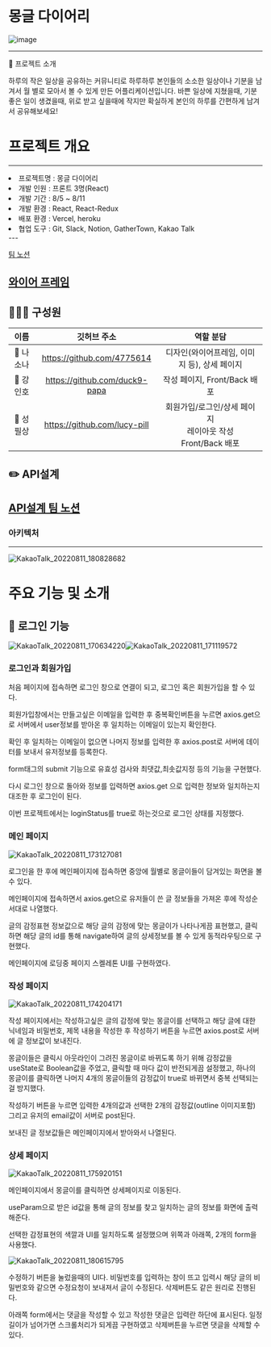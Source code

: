 # 몽글 다이어리

![image](https://user-images.githubusercontent.com/107654769/184087207-119c8d22-4dc2-41eb-9427-dff4c27e4c5c.png)

---
📝 프로젝트 소개

하루의 작은 일상을 공유하는 커뮤니티로 하루하루 본인들의 소소한 일상이나 기분을 남겨서 월 별로 모아서 볼 수 있게 만든 어플리케이션입니다.
바쁜 일상에 지쳤을때, 기분 좋은 일이 생겼을때, 위로 받고 싶을때에 작지만 확실하게 본인의 하루를 간편하게 남겨서 공유해보세요!

# 프로젝트 개요
---
<li>프로젝트명 : 몽글 다이어리</li>
<li>개발 인원 : 프론트 3명(React)</li>
<li>개발 기간 : 8/5 ~ 8/11</li>
<li>개발 환경 : React, React-Redux</li>
<li>배포 환경 : Vercel, heroku</li>
<li>협업 도구 : Git, Slack, Notion, GatherTown, Kakao Talk</li>
---

<a href="https://teamsparta.notion.site/5-1a97b6245a0849b7b5d8b31ffd84cfb6">팀 노션</a>


<a href="https://s3.us-west-2.amazonaws.com/secure.notion-static.com/5f9870d7-3cd9-45e8-a434-7d70e81c6d6f/%E1%84%8B%E1%85%B5%E1%86%AF%E1%84%80%E1%85%B5%E1%84%8C%E1%85%A1%E1%86%BC_%E1%84%8B%E1%85%AA%E1%84%8B%E1%85%B5%E1%84%8B%E1%85%A5%E1%84%91%E1%85%B3%E1%84%85%E1%85%A6%E1%84%8B%E1%85%B5%E1%86%B7_%E1%84%8E%E1%85%AC%E1%84%8C%E1%85%A9%E1%86%BC.pdf?X-Amz-Algorithm=AWS4-HMAC-SHA256&X-Amz-Content-Sha256=UNSIGNED-PAYLOAD&X-Amz-Credential=AKIAT73L2G45EIPT3X45%2F20220811%2Fus-west-2%2Fs3%2Faws4_request&X-Amz-Date=20220811T074215Z&X-Amz-Expires=86400&X-Amz-Signature=94129e937761a8e592df780089e1f6805e64b83479adf3eadd8be574cf7b954e&X-Amz-SignedHeaders=host&response-content-disposition=filename%20%3D%22%25E1%2584%258B%25E1%2585%25B5%25E1%2586%25AF%25E1%2584%2580%25E1%2585%25B5%25E1%2584%258C%25E1%2585%25A1%25E1%2586%25BC_%25E1%2584%258B%25E1%2585%25AA%25E1%2584%258B%25E1%2585%25B5%25E1%2584%258B%25E1%2585%25A5%25E1%2584%2591%25E1%2585%25B3%25E1%2584%2585%25E1%2585%25A6%25E1%2584%258B%25E1%2585%25B5%25E1%2586%25B7_%25E1%2584%258E%25E1%2585%25AC%25E1%2584%258C%25E1%2585%25A9%25E1%2586%25BC.pdf%22&x-id=GetObject">와이어 프레임</a>
---

👨‍👧‍👦 구성원
---
|   이름    |         깃허브 주소         |                            역할 분담                            |
| :-------: | :-------------------------: | :-------------------------------------------------------------: |
|  👧 나소나  | https://github.com/4775614 |  디자인(와이어프레임, 이미지 등), 상세 페이지  |
| 👦 강인호  | https://github.com/duck9-papa | 작성 페이지, Front/Back 배포 |
| 👦 성필상  | https://github.com/lucy-pill | 회원가입/로그인/상세 페이지 <br/> 레이아웃 작성 <br/>Front/Back 배포 |

✏️ API설계
---
<a href="https://teamsparta.notion.site/68213ae61b194200814a67d565e13f15?v=6b986b29144240cc832134d4b702b611">API설계 팀 노션</a>
---
<h3>아키텍처</h3>

---


![KakaoTalk_20220811_180828682](https://user-images.githubusercontent.com/107654769/184128677-d8ef0086-cbc6-4ac0-a0ad-2d91c6ecb957.png)


<h1>주요 기능 및 소개</h1>


🔎 로그인 기능
---
![KakaoTalk_20220811_170634220](https://user-images.githubusercontent.com/107654769/184092101-616f3187-64a2-40ac-a1e3-7cd74e1887e8.png)![KakaoTalk_20220811_171119572](https://user-images.githubusercontent.com/107654769/184091320-9e22d080-d4f2-4dc1-9bbb-0f9ba6b5b962.png)


<h3>로그인과 회원가입</h3>

처음 페이지에 접속하면 로그인 창으로 연결이 되고, 로그인 혹은 회원가입을 할 수 있다.


회원가입창에서는 만들고싶은 이메일을 입력한 후 중복확인버튼을 누르면 axios.get으로 서버에서 user정보를 받아온 후 일치하는 이메일이 있는지 확인한다.


확인 후 일치하는 이메일이 없으면 나머지 정보를 입력한 후 axios.post로 서버에 데이터를 보내서 유저정보를 등록한다.


form태그의 submit 기능으로 유효성 검사와 최댓값,최솟값지정 등의 기능을 구현했다.


다시 로그인 창으로 돌아와 정보를 입력하면 axios.get 으로 입력한 정보와 일치하는지 대조한 후 로그인이 된다.


이번 프로젝트에서는 loginStatus를 true로 하는것으로 로그인 상태를 지정했다.


<h3>메인 페이지</h3>

![KakaoTalk_20220811_173127081](https://user-images.githubusercontent.com/107654769/184094760-6bb9ca6d-0960-4300-a7b3-d6e8aec8899b.png)


로그인을 한 후에 메인페이지에 접속하면 중앙에 월별로 몽글이들이 담겨있는 화면을 볼 수 있다.


메인페이지에 접속하면서 axios.get으로 유저들이 쓴 글 정보들을 가져온 후에 작성순서대로 나열했다.


글의 감정표현 정보값으로 해당 글의 감정에 맞는 몽글이가 나타나게끔 표현했고, 클릭하면 해당 글의 id를 통해 navigate하여 글의 상세정보를 볼 수 있게 동적라우팅으로 구현했다.


메인페이지에 로딩중 페이지 스켈레톤 UI를 구현하였다.


<h3>작성 페이지</h3>

![KakaoTalk_20220811_174204171](https://user-images.githubusercontent.com/107654769/184096284-4a540e2e-da56-4cc7-815f-4a833694fecb.png)


작성 페이지에서는 작성하고싶은 글의 감정에 맞는 몽글이를 선택하고 해당 글에 대한 닉네임과 비밀번호, 제목 내용을 작성한 후 작성하기 버튼을 누르면 axios.post로 서버에 글 정보값이 보내진다.



몽글이들은 클릭시 아웃라인이 그려진 몽글이로 바뀌도록 하기 위해 감정값을 useState로 Boolean값을 주었고, 클릭할 때 마다 값이 반전되게끔 설정했고, 하나의 몽글이를 클릭하면 나머지 4개의 몽글이들의 감정값이 true로 바뀌면서 중복 선택되는걸 방지했다.


작성하기 버튼을 누르면 입력한 4개의값과 선택한 2개의 감정값(outline 이미지포함) 그리고 유저의 email값이 서버로 post된다.


보내진 글 정보값들은 메인페이지에서 받아와서 나열된다.


<h3>상세 페이지</h3>

![KakaoTalk_20220811_175920151](https://user-images.githubusercontent.com/107654769/184100883-7c15fd1d-3826-4fe5-857e-bbb463a3b9bf.png)


메인페이지에서 몽글이를 클릭하면 상세페이지로 이동된다.


useParam으로 받은 id값을 통해 글의 정보를 찾고 일치하는 글의 정보를 화면에 출력해준다.


선택한 감정표현의 색깔과 UI를 일치하도록 설정했으며 위쪽과 아래쪽, 2개의 form을 사용했다.

![KakaoTalk_20220811_180615795](https://user-images.githubusercontent.com/107654769/184100974-36c6e849-0a35-4e5a-8314-9fd71fc48cb8.png)

수정하기 버튼을 눌렀을때의 UI다. 비밀번호를 입력하는 창이 뜨고 입력시 해당 글의 비밀번호와 같으면 수정요청이 보내져서 글이 수정된다. 삭제버튼도 같은 원리로 진행된다.


아래쪽 form에서는 댓글을 작성할 수 있고 작성한 댓글은 입력란 하단에 표시된다. 일정 길이가 넘어가면 스크롤처리가 되게끔 구현하였고 삭제버튼을 누르면 댓글을 삭제할 수 있다.
